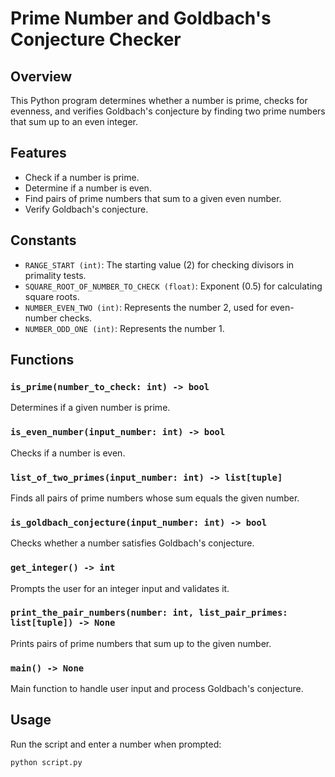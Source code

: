 # Prime Number and Goldbach's Conjecture Checker

## Overview
This Python program determines whether a number is prime, checks for evenness, and verifies Goldbach's conjecture by finding two prime numbers that sum up to an even integer.

## Features
- Check if a number is prime.
- Determine if a number is even.
- Find pairs of prime numbers that sum to a given even number.
- Verify Goldbach's conjecture.

## Constants
- `RANGE_START (int)`: The starting value (2) for checking divisors in primality tests.
- `SQUARE_ROOT_OF_NUMBER_TO_CHECK (float)`: Exponent (0.5) for calculating square roots.
- `NUMBER_EVEN_TWO (int)`: Represents the number 2, used for even-number checks.
- `NUMBER_ODD_ONE (int)`: Represents the number 1.

## Functions
### `is_prime(number_to_check: int) -> bool`
Determines if a given number is prime.

### `is_even_number(input_number: int) -> bool`
Checks if a number is even.

### `list_of_two_primes(input_number: int) -> list[tuple]`
Finds all pairs of prime numbers whose sum equals the given number.

### `is_goldbach_conjecture(input_number: int) -> bool`
Checks whether a number satisfies Goldbach's conjecture.

### `get_integer() -> int`
Prompts the user for an integer input and validates it.

### `print_the_pair_numbers(number: int, list_pair_primes: list[tuple]) -> None`
Prints pairs of prime numbers that sum up to the given number.

### `main() -> None`
Main function to handle user input and process Goldbach's conjecture.

## Usage
Run the script and enter a number when prompted:
```sh
python script.py
```
